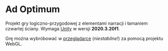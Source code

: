 # Ad Optimum
Projekt gry logiczno-przygodowej z elementami narracji i łamaniem czwartej ściany. Wymaga [Unity](https://unity.com/download) w wersji **2020.3.20f1**.

Grę można wybróbować w [przeglądarce](https://io-maciek.github.io/Ad-Optimum/) (*niestabilne!*) za pomocą projektu WebGL.
